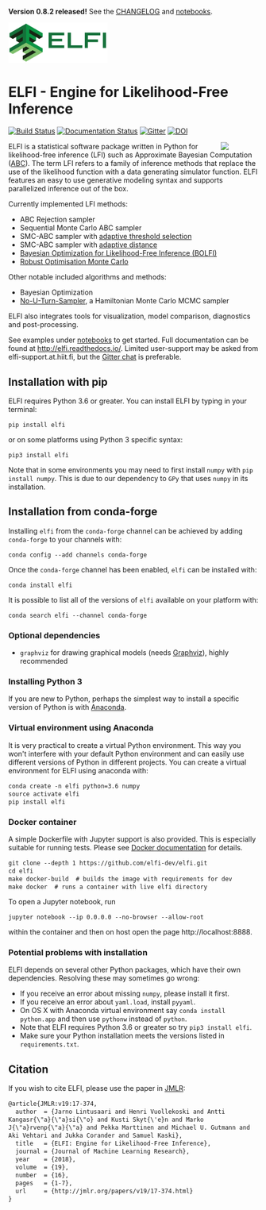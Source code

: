 **Version 0.8.2 released!** See the [CHANGELOG](CHANGELOG.rst) and [notebooks](https://github.com/elfi-dev/notebooks).

<img src="https://raw.githubusercontent.com/elfi-dev/elfi/dev/docs/logos/elfi_logo_text_nobg.png" width="200" />

ELFI - Engine for Likelihood-Free Inference
===========================================

[![Build Status](https://github.com/elfi-dev/elfi/actions/workflows/pytest.yml/badge.svg)](https://github.com/elfi-devs/elfi/actions)
[![Documentation Status](https://readthedocs.org/projects/elfi/badge/?version=latest)](http://elfi.readthedocs.io/en/latest/?badge=latest)
[![Gitter](https://badges.gitter.im/elfi-dev/elfi.svg)](https://gitter.im/elfi-dev/elfi?utm_source=badge&utm_medium=badge&utm_campaign=pr-badge)
[![DOI](https://zenodo.org/badge/69855441.svg)](https://zenodo.org/badge/latestdoi/69855441)

<img src="https://cloud.githubusercontent.com/assets/1233418/20178983/6e22ee44-a75c-11e6-8345-5934b55b9dc6.png" width="15%" align="right"></img>

ELFI is a statistical software package written in Python for likelihood-free inference (LFI) such as Approximate
Bayesian Computation ([ABC](https://en.wikipedia.org/wiki/Approximate_Bayesian_computation)).
The term LFI refers to a family of inference methods that replace the use of the likelihood function with a data
generating simulator function. ELFI features an easy to use generative modeling syntax and supports parallelized
inference out of the box.

Currently implemented LFI methods:
- ABC Rejection sampler
- Sequential Monte Carlo ABC sampler
- SMC-ABC sampler with [adaptive threshold selection](https://projecteuclid.org/journals/bayesian-analysis/advance-publication/Adaptive-Approximate-Bayesian-Computation-Tolerance-Selection/10.1214/20-BA1211.full)
- SMC-ABC sampler with [adaptive distance](https://projecteuclid.org/euclid.ba/1460641065)
- [Bayesian Optimization for Likelihood-Free Inference (BOLFI)](http://jmlr.csail.mit.edu/papers/v17/15-017.html)
- [Robust Optimisation Monte Carlo](https://arxiv.org/abs/1904.00670)

Other notable included algorithms and methods:
- Bayesian Optimization
- [No-U-Turn-Sampler](http://jmlr.org/papers/volume15/hoffman14a/hoffman14a.pdf), a Hamiltonian Monte Carlo MCMC sampler

ELFI also integrates tools for visualization, model comparison, diagnostics and post-processing.

See examples under [notebooks](https://github.com/elfi-dev/notebooks) to get started. Full
documentation can be found at http://elfi.readthedocs.io/. Limited user-support may be
asked from elfi-support.at.hiit.fi, but the
[Gitter chat](https://gitter.im/elfi-dev/elfi?utm_source=share-link&utm_medium=link&utm_campaign=share-link)
is preferable.


Installation with pip
---------------------

ELFI requires Python 3.6 or greater. You can install ELFI by typing in your terminal:

```
pip install elfi
```
or on some platforms using Python 3 specific syntax:
```
pip3 install elfi
```

Note that in some environments you may need to first install `numpy` with
`pip install numpy`. This is due to our dependency to `GPy` that uses `numpy` in its installation.

Installation from conda-forge
-----------------------------

Installing `elfi` from the `conda-forge` channel can be achieved by adding `conda-forge` to your channels with:

```
conda config --add channels conda-forge
```

Once the `conda-forge` channel has been enabled, `elfi` can be installed with:

```
conda install elfi
```

It is possible to list all of the versions of `elfi` available on your platform with:

```
conda search elfi --channel conda-forge
```

### Optional dependencies

- `graphviz` for drawing graphical models (needs [Graphviz](http://www.graphviz.org)), highly recommended


### Installing Python 3

If you are new to Python, perhaps the simplest way to install a specific version of Python
is with [Anaconda](https://www.continuum.io/downloads).

### Virtual environment using Anaconda

It is very practical to create a virtual Python environment. This way you won't interfere
with your default Python environment and can easily use different versions of Python
in different projects. You can create a virtual environment for ELFI using anaconda with:

```
conda create -n elfi python=3.6 numpy
source activate elfi
pip install elfi
```

### Docker container

A simple Dockerfile with Jupyter support is also provided. This is especially suitable for running tests. Please see [Docker documentation](https://docs.docker.com/) for details.

```
git clone --depth 1 https://github.com/elfi-dev/elfi.git
cd elfi
make docker-build  # builds the image with requirements for dev
make docker  # runs a container with live elfi directory
```

To open a Jupyter notebook, run
```
jupyter notebook --ip 0.0.0.0 --no-browser --allow-root
```
within the container and then on host open the page http://localhost:8888. 

### Potential problems with installation

ELFI depends on several other Python packages, which have their own dependencies.
Resolving these may sometimes go wrong:
- If you receive an error about missing `numpy`, please install it first.
- If you receive an error about `yaml.load`, install `pyyaml`.
- On OS X with Anaconda virtual environment say `conda install python.app` and then use
`pythonw` instead of `python`.
- Note that ELFI requires Python 3.6 or greater so try `pip3 install elfi`.
- Make sure your Python installation meets the versions listed in `requirements.txt`.


Citation
--------

If you wish to cite ELFI, please use the paper in [JMLR](http://www.jmlr.org/papers/v19/17-374.html):

```
@article{JMLR:v19:17-374,
  author  = {Jarno Lintusaari and Henri Vuollekoski and Antti Kangasr{\"a}{\"a}si{\"o} and Kusti Skyt{\'e}n and Marko J{\"a}rvenp{\"a}{\"a} and Pekka Marttinen and Michael U. Gutmann and Aki Vehtari and Jukka Corander and Samuel Kaski},
  title   = {ELFI: Engine for Likelihood-Free Inference},
  journal = {Journal of Machine Learning Research},
  year    = {2018},
  volume  = {19},
  number  = {16},
  pages   = {1-7},
  url     = {http://jmlr.org/papers/v19/17-374.html}
}
```
